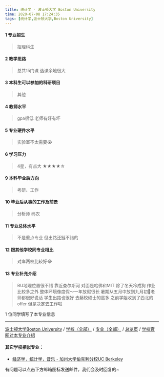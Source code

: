 ```yaml
---
title: 统计学 - 波士顿大学 Boston University
time: 2020-07-08 17:24:35
tags: [统计学,波士顿大学,Boston University]
---
```

#### 1 专业招生
> 招理科生  


#### 2 教学思路
> 总共15门课 选课余地很大


#### 3 本科生可以参加的科研项目
>  其他


#### 4 教师水平
> gpa很低 老师有好有坏


#### 5 专业硬件水平
> 实验室不太需要😭


#### 6 学习压力
> 4星，有点大
★★★★☆


#### 9 本科毕业后方向
> 考研、工作


#### 10 毕业后从事的工作及前景
> 分析师 码农


#### 11 专业总体水平
> 不是重点专业 但出路还挺不错的


#### 12 跟其他学校同专业相比
> 对岸两校比较好😂


#### 13 专业补充介绍
> BU地理位置很不错 靠近查尔斯河 对面是哈佛和MIT 除了冬天冷成狗 作业比较多之外 整体环境像度假～一年放假很长 暑期从五月中放到九月初🤗老师都很好说话 学生出路也很好 去藤校硕士的蛮多 之前学姐收到了西北的offer 但是决定去工作啦

1 位同学填写了本专业信息
***
[波士顿大学Boston University](https://univgo.github.io/2020/07/08/波士顿大学Boston%20University) / [学校（全部）](https://univgo.github.io/2020/07/09/学校汇总页) / [专业（全部）](https://univgo.github.io/2020/07/09/专业汇总页) / [总览页](https://univgo.github.io/2020/07/09/总览) / [学校官网对本专业介绍](http://www.bu.edu/stat/undergraduate-program-information/)

#### 其它学校相似专业：
- [经济学，统计学，音乐 - 加州大学伯克利分校UC Berkeley](https://univgo.github.io/2020/07/08/经济学，统计学，音乐%20-%20加州大学伯克利分校UC%20Berkeley) 


有问题可以点击下方邮箱图标发送邮件，我们会及时回复的~
